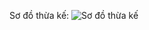 Sơ đồ thừa kế:
![Sơ đồ thừa kế](https://user-images.githubusercontent.com/78266272/146482899-9f7110fb-200c-4e68-a22d-c5969261df60.png)

